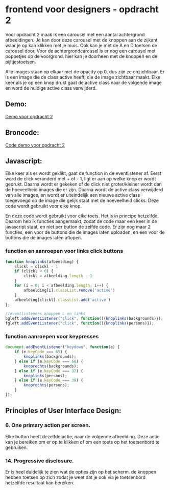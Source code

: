 # frontend voor designers - opdracht 2
Voor opdracht 2 maak ik een carousel met een aantal achtergrond afbeeldingen. Je kan door deze carousel met de knoppen aan de zijkant waar je op kan klikken met je muis. Ook kan je met de A en D toetsen de carousel door.
Voor de achtergrondcarousel is er nog een carousel met poppetjes op de voorgrond. hier kan je doorheen met de knoppen en de pijltjestoetsen.

Alle images staan op elkaar met de opacity op 0, dus zijn ze onzichtbaar. Er is een image die de class active heeft, die de image zichtbaar maakt. Elke keer als je op een knop drukt gaat de active class naar de volgende image en word de huidige active class verwijderd. 
## Demo:
[Demo voor opdracht 2](https://simonderooij.github.io/frontendvoordesigners/opdracht2/V6)
## Broncode:

[Code demo voor opdracht 2](https://github.com/Simonderooij/frontendvoordesigners/tree/master/opdracht2/V6)

## Javascript:

Elke keer als er wordt geklikt, gaat de function in de eventlistener af. Eerst word de click veranderd met + of - 1, ligt er aan op welke knop er wordt gedrukt. Daarna wordt er gekeken of de click niet groter/kleiner wordt dan de hoeveelheid images die er zijn. Daarna wordt de active class verwijderd van alle images, en wordt er uiteindelijk een nieuwe active class toegevoegd op de image die gelijk staat met de hoeveelheid clicks. Deze code wordt gebruikt voor elke knop.

En deze code wordt gebruikt voor elke toets. Het is in principe hetzelfde.
Daarom heb ik functies aangemaakt, zodat de code maar een keer in de javascript staat, en niet per button de zelfde code. Er zijn nog maar 2 functies, een voor de buttons die de images laten uploaden, en een voor de buttons die de images laten aflopen.
### function en aanroepen voor links click buttons
```javascript
function knoplinks(afbeelding) {
    clickl = clickl - 1 
    if (clickl < 0) {
        clickl = afbeelding.length - 1
    }
    for (i = 0; i < afbeelding.length; i++) {
        afbeelding[i].classList.remove('active')
    }
    afbeelding[clickl].classList.add('active')
};

//eventlisteners knoppen L en links
bgleft.addEventListener("click", function(){knoplinks(backgrounds)});
fgleft.addEventListener("click", function(){knoplinks(persons)});
```
### function aanroepen voor keypresses
```javascript
document.addEventListener("keydown", function(e) {
    if (e.keyCode === 65) {
        knoplinks(backgrounds);
    } else if (e.keyCode === 68) {
        knoprechts(backgrounds);
    } else if (e.keyCode === 37) {
        knoplinks(persons);
    } else if (e.keyCode === 39) {
        knoprechts(persons);
    }
});
```


## Principles of User Interface Design:

### 6. One primary action per screen.
Elke button heeft dezelfde actie, naar de volgende afbeelding. Deze actie kan je bereiken om er op te klikken of om een toets op het toetsenbord te gebruiken.
### 14. Progressive disclosure.
Er is heel duidelijk te zien wat de opties zijn op het scherm. de knoppen hebben toetsen op zich zodat je weet dat je ook via je toetsenbord hetzelfde resultaat kan bereiken.

